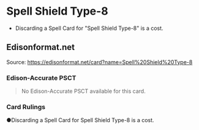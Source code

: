 # Spell Shield Type-8

*   Discarding a Spell Card for "Spell Shield Type-8" is a cost.

## Edisonformat.net

Source: https://edisonformat.net/card?name=Spell%20Shield%20Type-8

### Edison-Accurate PSCT

> No Edison-Accurate PSCT available for this card.

### Card Rulings

●Discarding a Spell Card for Spell Shield Type-8 is a cost.
            